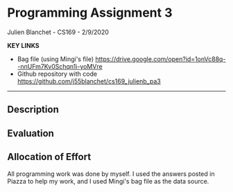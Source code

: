 # Programming Assignment 3
Julien Blanchet - CS169 - 2/9/2020

**KEY LINKS**
* Bag file (using Mingi's file) https://drive.google.com/open?id=1onVc88q--nnUFm7Kv0Schqn1i-yoMVre
* Github repository with code https://github.com/j55blanchet/cs169_julienb_pa3
<hr>

## Description


## Evaluation 


## Allocation of Effort
All programming work was done by myself. I used the answers posted in Piazza to help my work, and I used Mingi's bag file as the data source.
